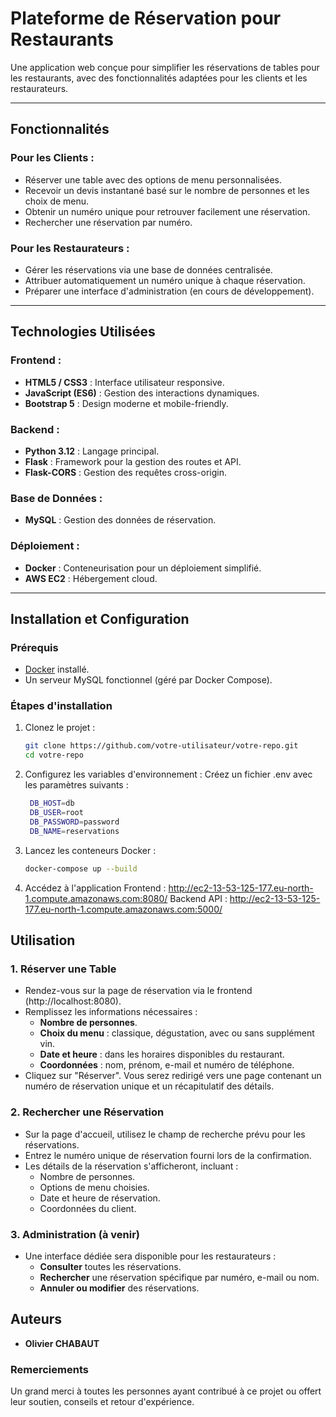 # Plateforme de Réservation pour Restaurants

Une application web conçue pour simplifier les réservations de tables pour les restaurants, avec des fonctionnalités adaptées pour les clients et les restaurateurs.

---

## **Fonctionnalités**

### **Pour les Clients :**
- Réserver une table avec des options de menu personnalisées.
- Recevoir un devis instantané basé sur le nombre de personnes et les choix de menu.
- Obtenir un numéro unique pour retrouver facilement une réservation.
- Rechercher une réservation par numéro.

### **Pour les Restaurateurs :**
- Gérer les réservations via une base de données centralisée.
- Attribuer automatiquement un numéro unique à chaque réservation.
- Préparer une interface d'administration (en cours de développement).

---

## **Technologies Utilisées**

### **Frontend :**
- **HTML5 / CSS3** : Interface utilisateur responsive.
- **JavaScript (ES6)** : Gestion des interactions dynamiques.
- **Bootstrap 5** : Design moderne et mobile-friendly.

### **Backend :**
- **Python 3.12** : Langage principal.
- **Flask** : Framework pour la gestion des routes et API.
- **Flask-CORS** : Gestion des requêtes cross-origin.

### **Base de Données :**
- **MySQL** : Gestion des données de réservation.

### **Déploiement :**
- **Docker** : Conteneurisation pour un déploiement simplifié.
- **AWS EC2** : Hébergement cloud.

---

## **Installation et Configuration**

### **Prérequis**
- [Docker](https://www.docker.com/) installé.
- Un serveur MySQL fonctionnel (géré par Docker Compose).

### **Étapes d'installation**
1. Clonez le projet :
   ```bash
   git clone https://github.com/votre-utilisateur/votre-repo.git
   cd votre-repo

2. Configurez les variables d'environnement : Créez un fichier .env avec les paramètres suivants :
   ```bash
    DB_HOST=db
    DB_USER=root
    DB_PASSWORD=password
    DB_NAME=reservations
3. Lancez les conteneurs Docker :
    ```bash
   docker-compose up --build
4. Accédez à l'application
    Frontend : http://ec2-13-53-125-177.eu-north-1.compute.amazonaws.com:8080/
    Backend API : http://ec2-13-53-125-177.eu-north-1.compute.amazonaws.com:5000/

## **Utilisation**

### **1. Réserver une Table**
- Rendez-vous sur la page de réservation via le frontend (http://localhost:8080).
- Remplissez les informations nécessaires :
  - **Nombre de personnes**.
  - **Choix du menu** : classique, dégustation, avec ou sans supplément vin.
  - **Date et heure** : dans les horaires disponibles du restaurant.
  - **Coordonnées** : nom, prénom, e-mail et numéro de téléphone.
- Cliquez sur "Réserver". Vous serez redirigé vers une page contenant un numéro de réservation unique et un récapitulatif des détails.

### **2. Rechercher une Réservation**
- Sur la page d'accueil, utilisez le champ de recherche prévu pour les réservations.
- Entrez le numéro unique de réservation fourni lors de la confirmation.
- Les détails de la réservation s'afficheront, incluant :
  - Nombre de personnes.
  - Options de menu choisies.
  - Date et heure de réservation.
  - Coordonnées du client.

### **3. Administration (à venir)**
- Une interface dédiée sera disponible pour les restaurateurs :
  - **Consulter** toutes les réservations.
  - **Rechercher** une réservation spécifique par numéro, e-mail ou nom.
  - **Annuler ou modifier** des réservations.

## **Auteurs**

- **Olivier CHABAUT**

### Remerciements
Un grand merci à toutes les personnes ayant contribué à ce projet ou offert leur soutien, conseils et retour d'expérience.

